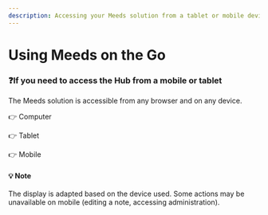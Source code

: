 ```yaml
---
description: Accessing your Meeds solution from a tablet or mobile device
---
```


# Using Meeds on the Go

### :question:If you need to access the Hub from a mobile or tablet

The Meeds solution is accessible from any browser and on any device.

👉 Computer

👉 Tablet&#x20;

👉 Mobile

#### **💡 Note**

The display is adapted based on the device used. Some actions may be unavailable on mobile (editing a note, accessing administration).
